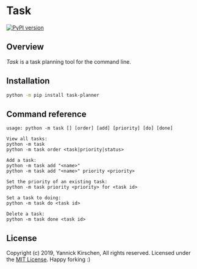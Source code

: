 # Task

[![PyPI version](https://badge.fury.io/py/task-planner.svg)](https://badge.fury.io/py/task-planner)

## Overview

*Task* is a task planning tool for the command line.

## Installation

```bash
python -m pip install task-planner
```

## Command reference

```
usage: python -m task [] [order] [add] [priority] [do] [done]

View all tasks:
python -m task
python -m task order <task|priority|status>

Add a task:
python -m task add "<name>"
python -m task add "<name>" priority <priority>

Set the priority of an existing task:
python -m task priority <priority> for <task id>

Set a task to doing:
python -m task do <task id>

Delete a task:
python -m task done <task id>
```

## License

Copyright (c) 2019, Yannick Kirschen, All rights reserved.
Licensed under the [MIT License](https://github.com/yannickkirschen/task/blob/master/LICENSE).
Happy forking :)
